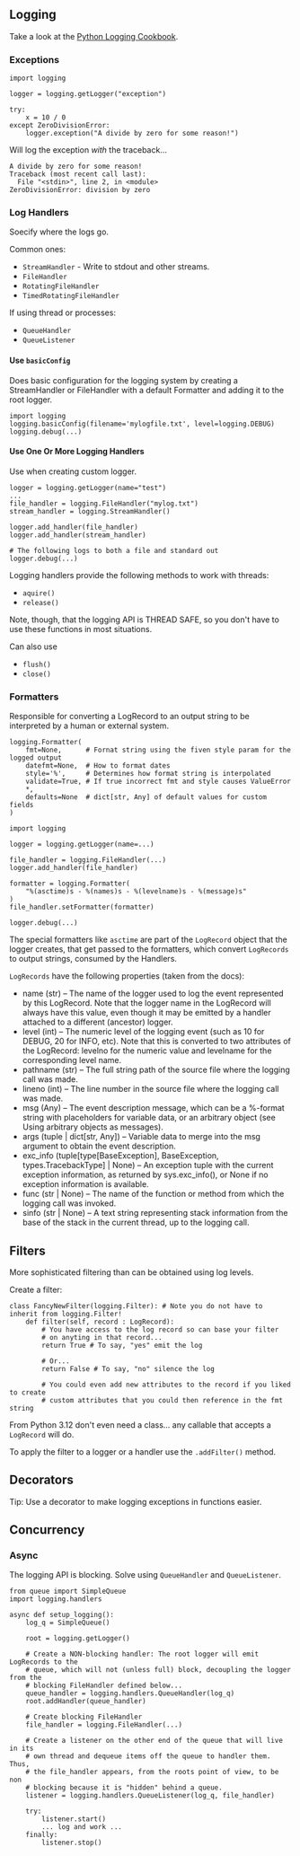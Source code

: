 ## Logging

Take a look at the [Python Logging Cookbook](https://docs.python.org/3/howto/logging-cookbook.html#logging-cookbook).

### Exceptions
```
import logging

logger = logging.getLogger("exception")

try:
    x = 10 / 0
except ZeroDivisionError:
    logger.exception("A divide by zero for some reason!")
```

Will log the exception *with* the traceback...

```
A divide by zero for some reason!
Traceback (most recent call last):
  File "<stdin>", line 2, in <module>
ZeroDivisionError: division by zero
```


### Log Handlers
Soecify where the logs go.

Common ones:

* `StreamHandler` - Write to stdout and other streams.
* `FileHandler`
* `RotatingFileHandler`
*  `TimedRotatingFileHandler`

If using thread or processes:

* `QueueHandler`
* `QueueListener`

#### Use `basicConfig`
Does basic configuration for the logging system by creating a StreamHandler or FileHandler with a default Formatter and adding it to the root logger.

```
import logging
logging.basicConfig(filename='mylogfile.txt', level=logging.DEBUG)
logging.debug(...)
```

#### Use One Or More Logging Handlers
Use when creating custom logger.
```
logger = logging.getLogger(name="test")
...
file_handler = logging.FileHandler("mylog.txt")
stream_handler = logging.StreamHandler()

logger.add_handler(file_handler)
logger.add_handler(stream_handler)

# The following logs to both a file and standard out
logger.debug(...)
```

Logging handlers provide the following methods to work with threads:

* `aquire()`
* `release()`

Note, though, that the logging API is THREAD SAFE, so you don't have to use these
functions in most situations.

Can also use

* `flush()`
* `close()`

### Formatters
Responsible for converting a LogRecord to an output string to be interpreted by a human or external system.

```
logging.Formatter(
    fmt=None,      # Fornat string using the fiven style param for the logged output 
    datefmt=None,  # How to format dates 
    style='%',     # Determines how format string is interpolated
    validate=True, # If true incorrect fmt and style causes ValueError
    *, 
    defaults=None  # dict[str, Any] of default values for custom fields
)
```

```
import logging

logger = logging.getLogger(name=...)

file_handler = logging.FileHandler(...)
logger.add_handler(file_handler)

formatter = logging.Formatter(
    "%(asctime)s - %(names)s - %(levelname)s - %(message)s"
)
file_handler.setFormatter(formatter)

logger.debug(...)
```

The special formatters like `asctime` are part of the `LogRecord` object that the
logger creates, that get passed to the formatters, which convert `LogRecords` to
output strings, consumed by the Handlers.

`LogRecords` have the following properties (taken from the docs):

* name (str) – The name of the logger used to log the event represented by this LogRecord. Note that the 
  logger name in the LogRecord will always have this value, even though it may be emitted by a handler 
  attached to a different (ancestor) logger.
* level (int) – The numeric level of the logging event (such as 10 for DEBUG, 20 for INFO, etc). Note that 
  this is converted to two attributes of the LogRecord: levelno for the numeric value and levelname for the 
  corresponding level name.
* pathname (str) – The full string path of the source file where the logging call was made.
* lineno (int) – The line number in the source file where the logging call was made.
* msg (Any) – The event description message, which can be a %-format string with placeholders for variable 
  data, or an arbitrary object (see Using arbitrary objects as messages).
* args (tuple | dict[str, Any]) – Variable data to merge into the msg argument to obtain the event description.
* exc_info (tuple[type[BaseException], BaseException, types.TracebackType] | None) – An exception tuple 
  with the current exception information, as returned by sys.exc_info(), or None if no exception information is available.
* func (str | None) – The name of the function or method from which the logging call was invoked.
* sinfo (str | None) – A text string representing stack information from the base of the stack in the current 
  thread, up to the logging call.

## Filters
More sophisticated filtering than can be obtained using log levels.

Create a filter:

```
class FancyNewFilter(logging.Filter): # Note you do not have to inherit from logging.Filter!
    def filter(self, record : LogRecord):
        # You have access to the log record so can base your filter
        # on anyting in that record...
        return True # To say, "yes" emit the log

        # Or...
        return False # To say, "no" silence the log

        # You could even add new attributes to the record if you liked to create
        # custom attributes that you could then reference in the fmt string
```

From Python 3.12 don't even need a class... any callable that accepts a `LogRecord` will do.

To apply the filter to a logger or a handler use the `.addFilter()` method.


## Decorators
Tip: Use a decorator to make logging exceptions in functions easier.


## Concurrency
### Async
The logging API is blocking. Solve using `QueueHandler` and `QueueListener`.

```
from queue import SimpleQueue
import logging.handlers

async def setup_logging():
    log_q = SimpleQueue()

    root = logging.getLogger()

    # Create a NON-blocking handler: The root logger will emit LogRecords to the 
    # queue, which will not (unless full) block, decoupling the logger from the
    # blocking FileHandler defined below...
    queue_handler = logging.handlers.QueueHandler(log_q)
    root.addHandler(queue_handler)

    # Create blocking FileHandler
    file_handler = logging.FileHandler(...)

    # Create a listener on the other end of the queue that will live in its
    # own thread and dequeue items off the queue to handler them. Thus,
    # the file_handler appears, from the roots point of view, to be non
    # blocking because it is "hidden" behind a queue.
    listener = logging.handlers.QueueListener(log_q, file_handler)

    try:
        listener.start()
        ... log and work ... 
    finally:
        listener.stop()
```
